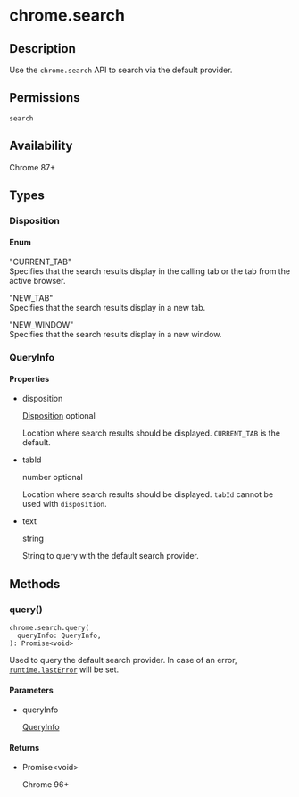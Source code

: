# chrome.search

## Description

Use the `chrome.search` API to search via the default provider.

## Permissions

`search`

## Availability

Chrome 87+

## Types

### Disposition

#### Enum

"CURRENT\_TAB"  
Specifies that the search results display in the calling tab or the tab from the active browser.

"NEW\_TAB"  
Specifies that the search results display in a new tab.

"NEW\_WINDOW"  
Specifies that the search results display in a new window.

### QueryInfo

#### Properties

- disposition
  
  [Disposition](#type-Disposition) optional
  
  Location where search results should be displayed. `CURRENT_TAB` is the default.
- tabId
  
  number optional
  
  Location where search results should be displayed. `tabId` cannot be used with `disposition`.
- text
  
  string
  
  String to query with the default search provider.

## Methods

### query()

```
chrome.search.query(
  queryInfo: QueryInfo,
): Promise<void>
```

Used to query the default search provider. In case of an error, [`runtime.lastError`](https://developer.chrome.com/docs/extensions/reference/runtime/#property-lastError) will be set.

#### Parameters

- queryInfo
  
  [QueryInfo](#type-QueryInfo)

#### Returns

- Promise&lt;void&gt;
  
  Chrome 96+